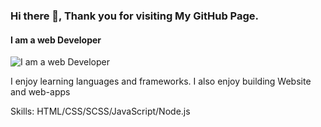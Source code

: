 ### Hi there 👋, Thank you for visiting My GitHub Page.
#### I am a web Developer
![I am a web Developer](https://arturssmirnovs.github.io/github-profile-readme-generator/images/banner.png)

I enjoy learning languages and frameworks.
I also enjoy building Website and web-apps


Skills: HTML/CSS/SCSS/JavaScript/Node.js







